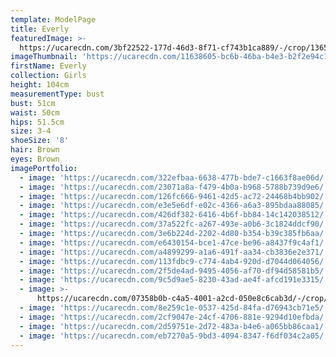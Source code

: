 ```yaml
---
template: ModelPage
title: Everly
featuredImage: >-
  https://ucarecdn.com/3bf22522-177d-46d3-8f71-cf743b1ca889/-/crop/1365x1067/0,441/-/preview/
imageThumbnail: 'https://ucarecdn.com/11638605-bc6b-46ba-b4e3-b2f2e94c1538/'
firstName: Everly
collection: Girls
height: 104cm
measurementType: bust
bust: 51cm
waist: 50cm
hips: 51.5cm
size: 3-4
shoeSize: '8'
hair: Brown
eyes: Brown
imagePortfolio:
  - image: 'https://ucarecdn.com/322efbaa-6638-477b-bde7-c1663f8ae06d/'
  - image: 'https://ucarecdn.com/23071a8a-f479-4b0a-b968-5788b739d9e6/'
  - image: 'https://ucarecdn.com/126fc666-9461-42d5-ac72-24468b4bb902/'
  - image: 'https://ucarecdn.com/e3e5e6df-e02c-4366-a6a3-895bdaa88085/'
  - image: 'https://ucarecdn.com/426df382-6416-4b6f-bb84-14c142038512/'
  - image: 'https://ucarecdn.com/37a522fc-a267-493e-a0b6-3c1824ddcf90/'
  - image: 'https://ucarecdn.com/3e6b224d-2202-4d80-b354-b39c385fb6aa/'
  - image: 'https://ucarecdn.com/e6430154-bce1-47ce-be96-a8437f9c4af1/'
  - image: 'https://ucarecdn.com/a4899299-a1a6-491f-aa34-cb3836e2e371/'
  - image: 'https://ucarecdn.com/113fdbc9-c774-4ab4-920d-d7044d064056/'
  - image: 'https://ucarecdn.com/2f5de4ad-9495-4056-af70-df94d58581b5/'
  - image: 'https://ucarecdn.com/9c5d9ae5-8230-43ad-ae4f-afcd191e3315/'
  - image: >-
      https://ucarecdn.com/07358b0b-c4a5-4001-a2cd-050e8c6cab3d/-/crop/1200x1512/88,511/-/preview/
  - image: 'https://ucarecdn.com/8e259c1e-0537-425d-84fa-d76943cb71e5/'
  - image: 'https://ucarecdn.com/2cf9047e-24cf-4706-881e-9294d10efbda/'
  - image: 'https://ucarecdn.com/2d59751e-2d72-483a-b4e6-a065bb86caa1/'
  - image: 'https://ucarecdn.com/eb7270a5-9bd3-4094-8347-f6df034c2a05/'
---
```


